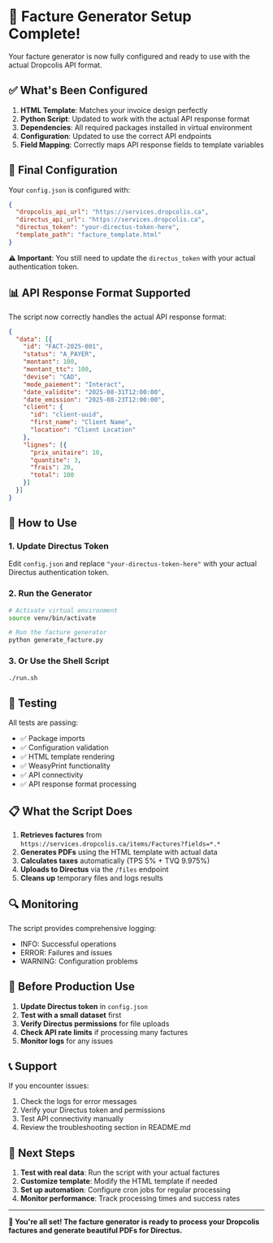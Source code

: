 # 🎉 Facture Generator Setup Complete!

Your facture generator is now fully configured and ready to use with the actual Dropcolis API format.

## ✅ What's Been Configured

1. **HTML Template**: Matches your invoice design perfectly
2. **Python Script**: Updated to work with the actual API response format
3. **Dependencies**: All required packages installed in virtual environment
4. **Configuration**: Updated to use the correct API endpoints
5. **Field Mapping**: Correctly maps API response fields to template variables

## 🔧 Final Configuration

Your `config.json` is configured with:
```json
{
  "dropcolis_api_url": "https://services.dropcolis.ca",
  "directus_api_url": "https://services.dropcolis.ca",
  "directus_token": "your-directus-token-here",
  "template_path": "facture_template.html"
}
```

**⚠️ Important**: You still need to update the `directus_token` with your actual authentication token.

## 📊 API Response Format Supported

The script now correctly handles the actual API response format:

```json
{
  "data": [{
    "id": "FACT-2025-001",
    "status": "A_PAYER",
    "montant": 100,
    "montant_ttc": 100,
    "devise": "CAD",
    "mode_paiement": "Interact",
    "date_validite": "2025-08-31T12:00:00",
    "date_emission": "2025-08-23T12:00:00",
    "client": {
      "id": "client-uuid",
      "first_name": "Client Name",
      "location": "Client Location"
    },
    "lignes": [{
      "prix_unitaire": 10,
      "quantite": 3,
      "frais": 20,
      "total": 100
    }]
  }]
}
```

## 🚀 How to Use

### 1. Update Directus Token
Edit `config.json` and replace `"your-directus-token-here"` with your actual Directus authentication token.

### 2. Run the Generator
```bash
# Activate virtual environment
source venv/bin/activate

# Run the facture generator
python generate_facture.py
```

### 3. Or Use the Shell Script
```bash
./run.sh
```

## 🧪 Testing

All tests are passing:
- ✅ Package imports
- ✅ Configuration validation
- ✅ HTML template rendering
- ✅ WeasyPrint functionality
- ✅ API connectivity
- ✅ API response format processing

## 📋 What the Script Does

1. **Retrieves factures** from `https://services.dropcolis.ca/items/Factures?fields=*.*`
2. **Generates PDFs** using the HTML template with actual data
3. **Calculates taxes** automatically (TPS 5% + TVQ 9.975%)
4. **Uploads to Directus** via the `/files` endpoint
5. **Cleans up** temporary files and logs results

## 🔍 Monitoring

The script provides comprehensive logging:
- INFO: Successful operations
- ERROR: Failures and issues
- WARNING: Configuration problems

## 🚨 Before Production Use

1. **Update Directus token** in `config.json`
2. **Test with a small dataset** first
3. **Verify Directus permissions** for file uploads
4. **Check API rate limits** if processing many factures
5. **Monitor logs** for any issues

## 📞 Support

If you encounter issues:
1. Check the logs for error messages
2. Verify your Directus token and permissions
3. Test API connectivity manually
4. Review the troubleshooting section in README.md

## 🎯 Next Steps

1. **Test with real data**: Run the script with your actual factures
2. **Customize template**: Modify the HTML template if needed
3. **Set up automation**: Configure cron jobs for regular processing
4. **Monitor performance**: Track processing times and success rates

---

**🎉 You're all set! The facture generator is ready to process your Dropcolis factures and generate beautiful PDFs for Directus.**
